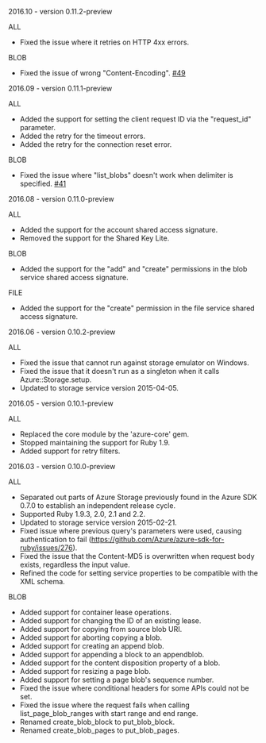 2016.10 - version 0.11.2-preview

ALL
* Fixed the issue where it retries on HTTP 4xx errors.

BLOB
* Fixed the issue of wrong "Content-Encoding". [#49](https://github.com/Azure/azure-storage-ruby/issues/49)

2016.09 - version 0.11.1-preview

ALL
* Added the support for setting the client request ID via the "request_id" parameter.
* Added the retry for the timeout errors.
* Added the retry for the connection reset error.

BLOB
* Fixed the issue where "list_blobs" doesn't work when delimiter is specified. [#41](https://github.com/Azure/azure-storage-ruby/issues/41)

2016.08 - version 0.11.0-preview

ALL
* Added the support for the account shared access signature.
* Removed the support for the Shared Key Lite.

BLOB
* Added the support for the "add"  and "create" permissions in the blob service shared access signature.

FILE
* Added the support for the "create" permission in the file service shared access signature.

2016.06 - version 0.10.2-preview

ALL
* Fixed the issue that cannot run against storage emulator on Windows.
* Fixed the issue that it doesn't run as a singleton when it calls Azure::Storage.setup.
* Updated to storage service version 2015-04-05.

2016.05 - version 0.10.1-preview

ALL
* Replaced the core module by the 'azure-core' gem.
* Stopped maintaining the support for Ruby 1.9.
* Added support for retry filters.

2016.03 - version 0.10.0-preview

ALL
* Separated out parts of Azure Storage previously found in the Azure SDK 0.7.0 to establish an independent release cycle.
* Supported Ruby 1.9.3, 2.0, 2.1 and 2.2.
* Updated to storage service version 2015-02-21. 
* Fixed issue where previous query's parameters were used, causing authentication to fail (https://github.com/Azure/azure-sdk-for-ruby/issues/276).
* Fixed the issue that the Content-MD5 is overwritten when request body exists, regardless the input value.
* Refined the code for setting service properties to be compatible with the XML schema.

BLOB
* Added support for container lease operations.
* Added support for changing the ID of an existing lease.
* Added support for copying from source blob URI.
* Added support for aborting copying a blob.
* Added support for creating an append blob.
* Added support for appending a block to an appendblob.
* Added support for the content disposition property of a blob.
* Added support for resizing a page blob.
* Added support for setting a page blob's sequence number.
* Fixed the issue where conditional headers for some APIs could not be set.
* Fixed the issue where the request fails when calling list_page_blob_ranges with start range and end range.
* Renamed create_blob_block to put_blob_block.
* Renamed create_blob_pages to put_blob_pages.